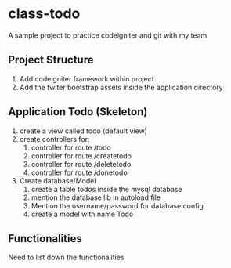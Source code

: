 class-todo
==========

A sample project to practice codeigniter and git with my team

Project Structure
------------------
1. Add codeigniter framework within project
2. Add the twiter bootstrap assets inside the application directory

Application Todo (Skeleton)
---------------------------
1. create a view called todo (default view)
2. create controllers for:
	1.	controller for route /todo
	2.	controller for route /createtodo
	3.	controller for route /deletetodo
	4.	controller for route /donetodo
3. Create database/Model
	1.	create a table todos inside the mysql database
	2.	mention the database lib in autoload file
	3.	Mention the username/password for database config
	3.	create a model with name Todo

Functionalities
----------------
Need to list down the functionalities


